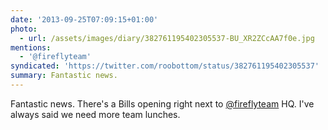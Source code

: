 ```yaml
---
date: '2013-09-25T07:09:15+01:00'
photo:
  - url: /assets/images/diary/382761195402305537-BU_XR2ZCcAA7f0e.jpg
mentions:
  - '@fireflyteam'
syndicated: 'https://twitter.com/roobottom/status/382761195402305537'
summary: Fantastic news.
---
```

Fantastic news. There's a Bills opening right next to [@fireflyteam](https://twitter.com/@fireflyteam) HQ. I've always said we need more team lunches. 

